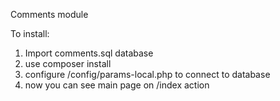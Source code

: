 Comments module

To install:
1) Import comments.sql database
2) use composer install
3) configure /config/params-local.php to connect to database
4) now you can see main page on /index action